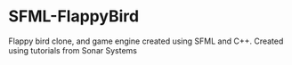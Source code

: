 # SFML-FlappyBird
Flappy bird clone, and game engine created using SFML and C++. Created using tutorials from Sonar Systems
